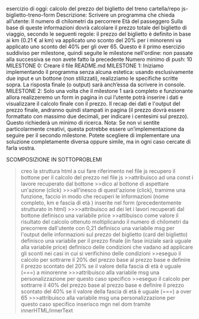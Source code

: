 esercizio di oggi: calcolo del prezzo del biglietto del treno
cartella/repo js-biglietto-treno-form
Descrizione: Scrivere un programma che chieda all’utente:
Il numero di chilometri da percorrere
Età del passeggero Sulla base di queste informazioni dovrà calcolare il prezzo totale del biglietto di viaggio, secondo le seguenti regole:
il prezzo del biglietto è definito in base ai km (0.21 € al km)
va applicato uno sconto del 20% per i minorenni
va applicato uno sconto del 40% per gli over 65.
Questo è il primo esercizio suddiviso per milestone, quindi seguite le milestone nell'ordine: non passate alla successiva se non avete fatto la precedente
Numero minimo di push: 10
MILESTONE 0: Creare il file README.md
MILESTONE 1: Iniziamo implementando il programma senza alcuna estetica: usando esclusivamente due input e un bottone (non stilizzati), realizziamo le specifiche scritte sopra. La risposta finale (o output) sarà anch’essa da scrivere in console.
MILESTONE 2: Solo una volta che il milestone 1 sarà completo e funzionante allora realizzeremo un form in pagina in cui l’utente potrà inserire i dati e visualizzare il calcolo finale con il prezzo. Il recap dei dati e l'output del prezzo finale, andranno quindi stampati in pagina (il prezzo dovrà essere formattato con massimo due decimali, per indicare i centesimi sul prezzo). Questo richiederà un minimo di ricerca.
Nota: Se non vi sentite particolarmente creativi, questa potrebbe essere un’implementazione da seguire per il secondo milestone. Potete scegliere di implementare una soluzione completamente diversa oppure simile, ma in ogni caso cercate di farla vostra.


SCOMPOSIZIONE IN SOTTOPROBLEMI

>creo la struttura html a cui fare riferimento nel file js
>recupero il bottone per il calcolo del prezzo nel file js 
    >>attribuisco ad una const i lavore recuperato dal bottone
    >>dico al bottone di aspettare un'azione (click)
        >>>all'inesco di quest'azione (click), tramime una funzione, faccio in modo che recuperi le informazioni (nome completo, km e fascia di età ) inserite nel form (precedentemente strutturato in html)
            >>>>attribuisco ad dei let i lavori recuperati dal bottone 
>definisco una variabile price 
    >>attibuisco come valore il risultato del calcolo ottenuto moltiplicando il numero di chilometri da precorrere dall'utente con 0,21 
>definisco una variabile msg per l'output delle informazioni sul prezzo del biglietto (card del biglietto)
>definisco una variabile per il prezzo finale (in fase iniziale sarà uguale alla variabile price) 
>definisco delle condizioni che vadano ad applicare gli sconti nei casi in cui si verifichino delle condizioni 
    >>eseguo il calcolo per sottrarre il 20% del prezzo base al prezzo base e definire il prezzo scontato del 20% se il valore della fascia di età è uguale (===) a minorenne
        >>>attribuisco alla variabile msg una personalizzazione per questo caso specifico
    >>eseguo il calcolo per sottrarre il 40% del prezzo base al prezzo base e definire il prezzo scontato del 40% se il valore della fascia di età è uguale (===) a over 65
        >>>attribuisco alla variabile msg una personalizzazione per questo caso specifico
>inserisco mgn nel dom tramite innerHTML/innerText